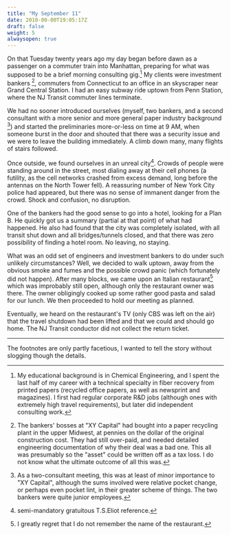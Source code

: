 ```yaml
---
title: "My September 11"
date: 2010-00-00T19:05:17Z
draft: false
weight: 5
alwaysopen: true
---
```

On that Tuesday twenty years ago my day began before dawn as a passenger on a commuter train into Manhattan, preparing for what was supposed to be a brief morning consulting gig.[^1] My clients were investment bankers [^2], commuters from Connecticut to an office in an skyscraper near Grand Central Station.   I had  an easy subway ride uptown from Penn Station, where the NJ Transit commuter lines terminate.

We had no sooner introduced ourselves (myself, two bankers, and a second consultant with a more senior and more general paper industry background [^3]) and started the preliminaries more-or-less on time at 9 AM, when someone burst in the door and shouted that there was a security issue and we were to leave the building immediately. A climb down many, many flights of stairs followed.

Once outside, we found ourselves in an unreal city[^4].  Crowds of people were standing around in the street, most dialing away at their cell phones (a futility, as the cell networks crashed from excess demand, long before the antennas on the North Tower fell). A reassuring number of New York City police had appeared, but there was no sense of immanent danger from the crowd. Shock and confusion, no disruption.

One of the bankers had the good sense to go into a hotel, looking for a Plan B.  He quickly got us a summary (partial at that point) of what had happened.  He also had found that the city was completely isolated, with all transit shut down and all bridges/tunnels closed, and that there was zero possibility of finding a hotel room. No leaving, no staying.

What was an odd set of engineers and investment bankers to do under such unlikely circumstances?  Well, we decided to walk uptown, away from the obvious smoke and fumes and the possible crowd panic (which fortunately did not happen).  After many blocks, we came upon an Italian restaurant[^5] which was improbably still open, although only the restaurant owner was there.  The owner obligingly cooked up some rather good pasta and salad for our lunch.  We then proceeded to hold our meeting as planned.

Eventually, we heard on the restaurant's TV (only CBS was left on the air) that the travel shutdown had been lifted and that we could and should go home. The NJ Transit conductor did not collect the return ticket.
 
___________________________________________________

The footnotes are only partly facetious, I wanted to tell the story without slogging though the details.  

[^1]: My educational background is in Chemical Engineering, and I spent the last half of my career with a technical specialty in fiber recovery from printed papers (recycled office papers, as well as newsprint and magazines).  I first had regular corporate R&D jobs (although ones with extremely high travel requirements), but later did independent consulting work.

[^2]: The bankers' bosses at "XY Capital" had bought into a paper recycling plant in the upper Midwest, at pennies on the dollar of the original construction cost.  They had still over-paid, and needed detailed engineering documentation of why their deal was a bad one.  This all was presumably so the "asset" could be written off as a tax loss. I do not know what the ultimate outcome of all this was.

[^3]: As a two-consultant meeting, this was at least of minor importance to "XY Capital", although the sums involved were relative pocket change, or perhaps even pocket lint, in their greater scheme of things. The two bankers were quite junior employees.

[^4]: semi-mandatory gratuitous T.S.Eliot reference.

[^5]: I greatly regret that I do not remember the name of the restaurant.






